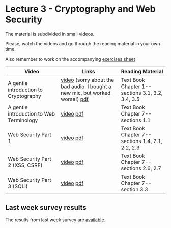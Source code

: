 # Lecture 3 - Cryptography and Web Security

The material is subdivided in small videos.

Please, watch the videos and go through the reading material in your own time.

Also remember to work on the accompanying [exercises sheet](../exercises/EXERCISES3.html)

| Video                   | Links                     |        Reading Material                                                                                                                                                                                      |
|-------------------------|---------------------------|----------------------------------------------------------------------------------------------------------------------------------------------------------------------------------------------|
| A gentle introduction to Cryptography  | [video](https://web.microsoftstream.com/video/15656bcd-3a4d-4180-ab23-ade248f7358e) (sorry about the bad audio. I bought a new mic, but worked worse!) [pdf](../slides/W3/W3-L1-Intro-Crypto.pdf) | Text Book Chapter 1-- sections 3.1, 3.2, 3.4, 3.5 |
| A gentle introduction to Web Terminology  | [video](https://web.microsoftstream.com/video/2650423e-41be-4d97-b629-b48c4a5a1033) [pdf](../slides/W3/W3-L2-Intro-BasicWeb.pdf) | Text Book Chapter 7-- sections 1.1|
| Web Security Part 1  | [video](https://web.microsoftstream.com/video/665e8709-b8ec-4fef-90b1-23a3df90a343) [pdf](../slides/W3/W3-L3-Intro-WebSec1.pdf) | Text Book Chapter 7-- sections 1.4, 2.1, 2.2, 2.3|
| Web Security Part 2 (XSS, CSRF)  | [video](https://web.microsoftstream.com/video/fed8db95-363e-4a5c-b0ef-816f1cea7e47) [pdf](../slides/W3/W3-L4-Intro-WebSec2.pdf) | Text Book Chapter 7-- sections 2.6, 2.7|
| Web Security Part 3 (SQLi)  | [video](https://web.microsoftstream.com/video/c2af5b32-8652-40cd-8474-9340237d3fb7) [pdf](../slides/W3/W3-L5-Intro-WebSec4.pdf) | Text Book Chapter 7-- section 3.3|

## Last week survey results

The results from last week survey are [available](../surveys/week2.html).
